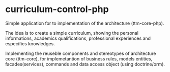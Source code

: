 # curriculum-control-php

Simple application for to implementation of the architecture (ttm-core-php).

The idea is to create a simple curriculum, showing the personal informations, academics qualifications, professional experiences and especifics knowledges.

Implementing the reuseble components and stereotypes of architecture core (ttm-core), for implemetantion of business rules, models entities, facades(services), commands and data access object (using doctrine/orm). 




  


